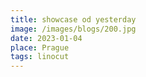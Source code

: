 ```yaml
---
title: showcase od yesterday
image: /images/blogs/200.jpg
date: 2023-01-04
place: Prague
tags: linocut
---
```

